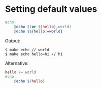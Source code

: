 # Setting default values

```mk
echo:
	@echo $(or ${hello},world)
	@echo $${hello:=world}
```

Output:
```
$ make echo // world
$ make echo hello=hi // hi
```

Alternative:
```mk
hello ?= world
echo:
	@echo $(hello)
```
